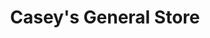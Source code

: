 ---
title: "Casey's General Store"
url: /elk-run-heights/caseys-general-store/
shop: convenience
---